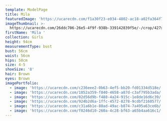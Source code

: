 ```yaml
---
template: ModelPage
title: Mila
featuredImage: 'https://ucarecdn.com/f1a30f23-e034-4802-ac18-a02fa364f767/'
imageThumbnail: >-
  https://ucarecdn.com/26ddc706-26e5-4f9f-938b-339142839f5e/-/crop/427x678/1171,156/-/preview/
firstName: 'Mila '
collection: Girls
height: 94cm
measurementType: bust
bust: 56cm
waist: 56cm
hips: 58cm
size: 4-5
shoeSize: '8'
hair: Brown
eyes: Brown
imagePortfolio:
  - image: 'https://ucarecdn.com/c236eee2-0b63-4ef5-bb20-fd01334d518e/'
  - image: 'https://ucarecdn.com/1852a359-f840-4658-a87d-c3af795b3ada/'
  - image: 'https://ucarecdn.com/02d56d9b-f488-4a24-915c-1e8de16d6c39/'
  - image: 'https://ucarecdn.com/924b2d6a-1ffc-4572-8278-9cdbf2160577/'
  - image: 'https://ucarecdn.com/c31a6b1e-80ad-49ac-b874-7a495a63ce6b/'
  - image: 'https://ucarecdn.com/f0246d10-260a-4c28-bf63-a65b4aa616c1/'
---
```


